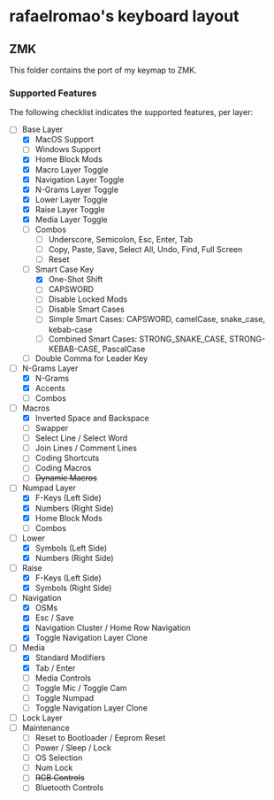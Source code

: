 # rafaelromao's keyboard layout

## ZMK

This folder contains the port of my keymap to ZMK. 

### Supported Features

The following checklist indicates the supported features, per layer:

- [ ] Base Layer
    - [x] MacOS Support
    - [ ] Windows Support
    - [x] Home Block Mods
    - [x] Macro Layer Toggle
    - [x] Navigation Layer Toggle
    - [x] N-Grams Layer Toggle
    - [x] Lower Layer Toggle
    - [x] Raise Layer Toggle
    - [x] Media Layer Toggle
    - [ ] Combos
        - [ ] Underscore, Semicolon, Esc, Enter, Tab
        - [ ] Copy, Paste, Save, Select All, Undo, Find, Full Screen
        - [ ] Reset
    - [ ] Smart Case Key
        - [x] One-Shot Shift
        - [ ] CAPSWORD
        - [ ] Disable Locked Mods
        - [ ] Disable Smart Cases
        - [ ] Simple Smart Cases: CAPSWORD, camelCase, snake_case, kebab-case
        - [ ] Combined Smart Cases: STRONG_SNAKE_CASE, STRONG-KEBAB-CASE, PascalCase
    - [ ] Double Comma for Leader Key
- [ ] N-Grams Layer
    - [x] N-Grams
    - [x] Accents
    - [ ] Combos
- [ ] Macros
    - [x] Inverted Space and Backspace
    - [ ] Swapper
    - [ ] Select Line / Select Word
    - [ ] Join Lines / Comment Lines
    - [ ] Coding Shortcuts
    - [ ] Coding Macros
    - [ ] ~~Dynamic Macros~~
- [ ] Numpad Layer
    - [x] F-Keys (Left Side)
    - [x] Numbers (Right Side)
    - [x] Home Block Mods
    - [ ] Combos
- [ ] Lower
    - [x] Symbols (Left Side)
    - [x] Numbers (Right Side)
- [ ] Raise
    - [x] F-Keys (Left Side)
    - [x] Symbols (Right Side)
- [ ] Navigation
    - [x] OSMs
    - [x] Esc / Save
    - [x] Navigation Cluster / Home Row Navigation
    - [x] Toggle Navigation Layer Clone
- [ ] Media
    - [x] Standard Modifiers
    - [x] Tab / Enter
    - [ ] Media Controls
    - [ ] Toggle Mic / Toggle Cam
    - [ ] Toggle Numpad
    - [ ] Toggle Navigation Layer Clone
- [ ] Lock Layer
- [ ] Maintenance
    - [ ] Reset to Bootloader / Eeprom Reset
    - [ ] Power / Sleep / Lock
    - [ ] OS Selection
    - [ ] Num Lock
    - [ ] ~~RGB Controls~~
    - [ ] Bluetooth Controls